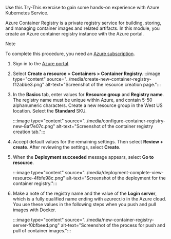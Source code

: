 Use this Try-This exercise to gain some hands-on experience with Azure Kubernetes Service.

Azure Container Registry is a private registry service for building, storing, and managing container images and related artifacts. In this module, you create an Azure container registry instance with the Azure portal.

> [!NOTE]
> To complete this procedure, you need an [Azure subscription](https://azure.microsoft.com/free/).

1.  Sign in to the [Azure portal](https://portal.azure.com/).
2.  Select **Create a resource &gt; Containers &gt; Container Registry**.:::image type="content" source="../media/create-new-container-registry-f12abbe3.png" alt-text="Screenshot of the resource creation page.":::
    
3.  In the **Basics** tab, enter values for **Resource group** and **Registry name**. The registry name must be unique within Azure, and contain 5-50 alphanumeric characters. Create a new resource group in the West US location. Select the **Standard** SKU.
    
    :::image type="content" source="../media/configure-container-registry-new-8af7e07c.png" alt-text="Screenshot of the container registry creation tab.":::
    

4.  Accept default values for the remaining settings. Then select **Review + create**. After reviewing the settings, select **Create**.
5.  When the **Deployment succeeded** message appears, select **Go to resource**.
    
    :::image type="content" source="../media/deployment-complete-view-resource-4fbfe98c.png" alt-text="Screenshot of the deployment for the container registry.":::
    

6.  Make a note of the registry name and the value of the **Login server**, which is a fully qualified name ending with azurecr.io in the Azure cloud. You use these values in the following steps when you push and pull images with Docker.
    
    :::image type="content" source="../media/new-container-registry-server-f0bfbeed.png" alt-text="Screenshot of the process for push and pull of container images.":::
    
